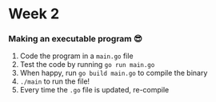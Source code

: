 # Week 2

### Making an executable program :sunglasses:
1. Code the program in a `main.go` file
1. Test the code by running `go run main.go`
1. When happy, run `go build main.go` to compile the binary
1. `./main` to run the file!
1. Every time the `.go` file is updated, re-compile
